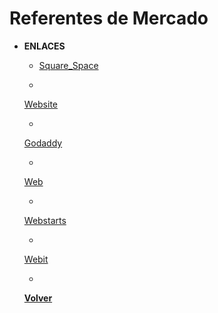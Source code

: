 # Referentes de Mercado

+ **ENLACES**
   + [Square_Space](https://www.squarespace.com/)
    + >
    [Website](https://www.website.com/)
    + >
    [Godaddy](https://www.godaddy.com )
    + >
    [Web](https://www.web.com/)
    + >
    [Webstarts](https://www.webstarts.com/)
    + >
    [Webit](https://www.webit.com/)
    + >
    
    
    [**Volver**](/README.md)